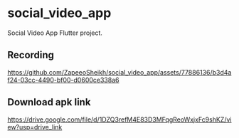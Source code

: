 # social_video_app

Social Video App Flutter project.

## Recording


https://github.com/ZapeeoSheikh/social_video_app/assets/77886136/b3d4af24-03cc-4490-bf00-d0600ce338a6

## Download apk link

https://drive.google.com/file/d/1DZQ3refM4E83D3MFqgReoWxjxFc9shKZ/view?usp=drive_link
